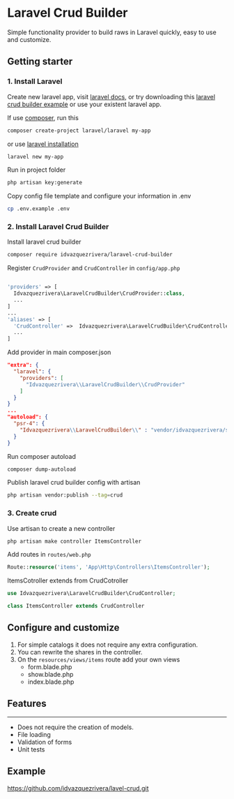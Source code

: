 # Laravel Crud Builder
Simple functionality provider to build raws in Laravel quickly, easy to use and customize.

## Getting starter

### 1. Install Laravel 

Create new laravel app, visit [laravel docs](https://laravel.com/docs), or try downloading this [laravel crud builder example](https://github.com/idvazquezrivera/ExampleLaravelCrudBuilder.git) or use your existent laravel app.

If use [composer](https://getcomposer.org/), run this
```bash
composer create-project laravel/laravel my-app
```

or use [laravel installation](https://laravel.com/docs/8.x/installation)
```bash
laravel new my-app
``` 
Run in project folder
```bash
php artisan key:generate
```
Copy config file template and configure your information in .env  
```bash
cp .env.example .env
```
### 2. Install Laravel Crud Builder

Install laravel crud builder 
```bash
composer require idvazquezrivera/laravel-crud-builder
```

Register `CrudProvider` and `CrudController` in `config/app.php`  
```php  

'providers' => [
  Idvazquezrivera\LaravelCrudBuilder\CrudProvider::class,
  ...
]
...
'aliases' => [
  'CrudController' =>  Idvazquezrivera\LaravelCrudBuilder\CrudController::class
  ...
]
```

Add provider in main composer.json
```json
"extra": {
  "laravel": {
    "providers": [
      "Idvazquezrivera\\LaravelCrudBuilder\\CrudProvider"
    ]
  }
}
...
"autoload": {
  "psr-4": {
    "Idvazquezrivera\\LaravelCrudBuilder\\" : "vendor/idvazquezrivera/src/LaravelCrudBuilder/"
  }
}
```

Run composer autoload
```bash
composer dump-autoload
```

Publish laravel crud builder config with artisan
```bash
php artisan vendor:publish --tag=crud    
```

### 3. Create crud 

Use artisan to create a new controller 
```bash
php artisan make controller ItemsController
```

Add routes in `routes/web.php`
```php
Route::resource('items', 'App\Http\Controllers\ItemsController');
```

ItemsCotroller extends from CrudCotroller
```php
use Idvazquezrivera\LaravelCrudBuilder\CrudController;

class ItemsController extends CrudController

```

## Configure and customize

1. For simple catalogs it does not require any extra configuration.
2. You can rewrite the shares in the controller.
3. On the `resources/views/items` route add your own views
    - form.blade.php
    - show.blade.php
    - index.blade.php


## Features
-----------
- Does not require the creation of models.
- File loading
- Validation of forms
- Unit tests


## Example 
https://github.com/idvazquezrivera/lavel-crud.git
